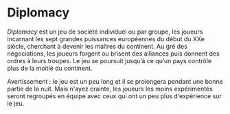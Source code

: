# Diplomacy

*Diplomacy* est un jeu de société individuel ou par groupe, les joueurs incarnant les sept grandes puissances européennes du début du XXe siècle, cherchant à devenir les maîtres du continent. Au gré des négociations, les joueurs forgent ou brisent des alliances puis donnent des ordres à leurs troupes. Le jeu se poursuit jusqu’à ce qu’un pays contrôle plus de la moitié du continent.

Avertissement : le jeu est un peu long et il se prolongera pendant une bonne partie de la nuit. Mais n'ayez crainte, les joueurs les moins expérimentés seront regroupés en équipe avec ceux qui ont un peu plus d'expérience sur le jeu.
